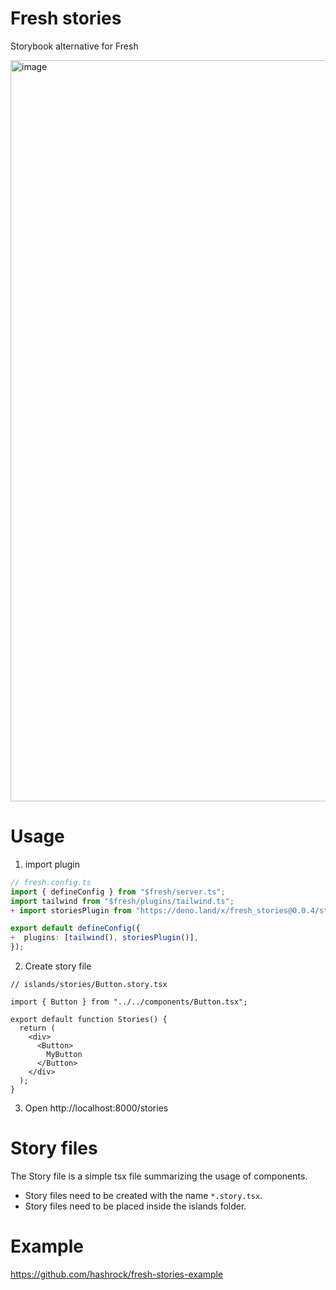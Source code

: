 # Fresh stories

Storybook alternative for Fresh

<img width="1186" alt="image" src="https://github.com/hashrock/fresh-stories/assets/3132889/d0fcc8ea-3854-4dd2-a7bd-c05ab6014cc6">

# Usage

1. import plugin

```ts
// fresh.config.ts
import { defineConfig } from "$fresh/server.ts";
import tailwind from "$fresh/plugins/tailwind.ts";
+ import storiesPlugin from "https://deno.land/x/fresh_stories@0.0.4/stories-plugin.ts";

export default defineConfig({
+  plugins: [tailwind(), storiesPlugin()],
});
```

2. Create story file

```tsx
// islands/stories/Button.story.tsx

import { Button } from "../../components/Button.tsx";

export default function Stories() {
  return (
    <div>
      <Button>
        MyButton
      </Button>
    </div>
  );
}
```

3. Open http://localhost:8000/stories

# Story files

The Story file is a simple tsx file summarizing the usage of components.

-  Story files need to be created with the name `*.story.tsx`.
-  Story files need to be placed inside the islands folder.

# Example

https://github.com/hashrock/fresh-stories-example
